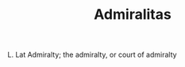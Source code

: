 ---
title: Admiralitas
letter: A
permalink: "/definitions/admiralitas.html"
body: L. Lat Admiralty; the admiralty, or court of admiralty
published_at: '2018-07-07'
layout: post
---